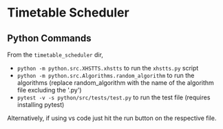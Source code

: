 # Timetable Scheduler

## Python Commands
From the `timetable_scheduler` dir,

- `python -m python.src.XHSTTS.xhstts` to run the `xhstts.py` script
- `python -m python.src.Algorithms.random_algorithm` to run the algorithms (replace random_algorithm with the name of the algorithm file excluding the '.py')
- `pytest -v -s python/src/tests/test.py` to run the test file (requires installing pytest)

Alternatively, if using vs code just hit the run button on the respective file.
